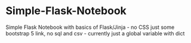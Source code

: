 # Simple-Flask-Notebook
Simple Flask Notebook with basics of Flask/Jinja - no CSS just some bootstrap 5 link, no sql and csv - currently just a global variable with dict
